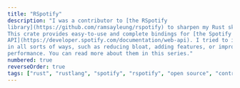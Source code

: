 ```yaml
---
title: "RSpotify"
description: "I was a contributor to [the RSpotify
library](https://github.com/ramsayleung/rspotify) to sharpen my Rust skills.
This crate provides easy-to-use and complete bindings for [the Spotify web
API](https://developer.spotify.com/documentation/web-api). I tried to improve it
in all sorts of ways, such as reducing bloat, adding features, or improving its
performance. You can read more about them in this series."
numbered: true
reverseOrder: true
tags: ["rust", "rustlang", "spotify", "rspotify", "open source", "contributor"]
---
```

